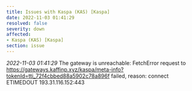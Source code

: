 ```yaml
---
title: Issues with Kaspa (KAS) [Kaspa]
date: 2022-11-03 01:41:29
resolved: false
severity: down
affected:
- Kaspa (KAS) [Kaspa]
section: issue
---
```


*2022-11-03 01:41:29* The gateway is unreachable: FetchError request to https://gateways.kaffinp.xyz/kaspa/meta-info?tokenId=tti_72f4cbbed88a5902c78a896f failed, reason: connect ETIMEDOUT 193.31.116.152:443